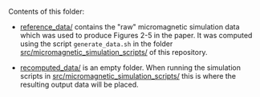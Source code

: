 Contents of this folder:

- [reference_data/](./reference_data/) contains the "raw" micromagnetic simulation data
  which was used to produce Figures 2-5 in the paper. It was computed using the script
  `generate_data.sh` in the folder [src/micromagnetic_simulation_scripts/](../src/micromagnetic_simulation_scripts/)
  of this repository.

- [recomputed_data/](./recomputed_data/) is an empty folder. When running the simulation
  scripts in [src/micromagnetic_simulation_scripts/](../src/micromagnetic_simulation_scripts/)
  this is where the resulting output data will be placed.